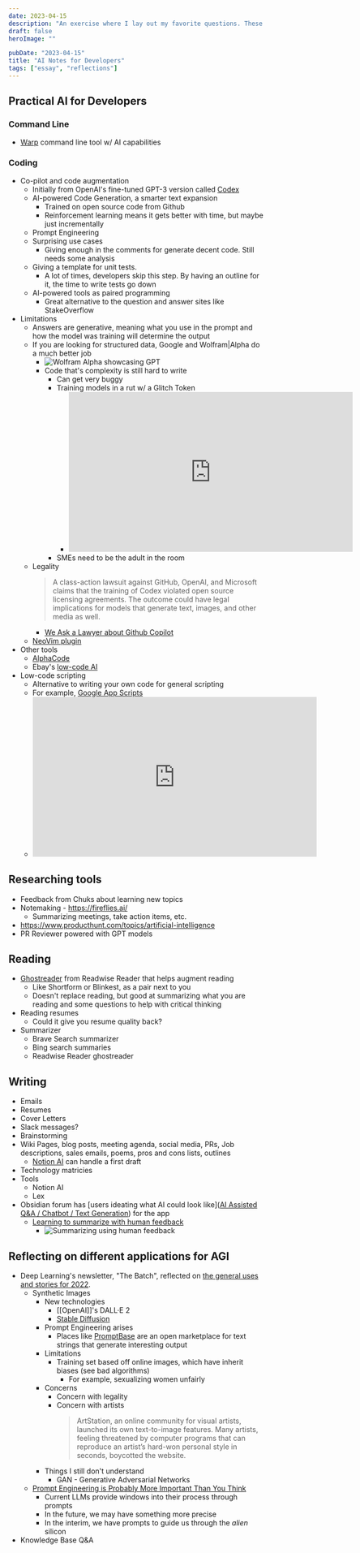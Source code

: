 ```yaml
---
date: 2023-04-15
description: "An exercise where I lay out my favorite questions. These questions are long-term problems without easy answers."
draft: false
heroImage: ""

pubDate: "2023-04-15"
title: "AI Notes for Developers"
tags: ["essay", "reflections"]
---
```


## Practical AI for Developers

### Command Line

- [Warp](https://www.warp.dev/) command line tool w/ AI capabilities

### Coding

- Co-pilot and code augmentation
  - Initially from OpenAI's fine-tuned GPT-3 version called [Codex](https://arxiv.org/abs/2107.03374)
  - AI-powered Code Generation, a smarter text expansion
    - Trained on open source code from Github
    - Reinforcement learning means it gets better with time, but maybe just incrementally
  - Prompt Engineering
  - Surprising use cases
    - Giving enough in the comments for generate decent code. Still needs some analysis
  - Giving a template for unit tests.
    - A lot of times, developers skip this step. By having an outline for it, the time to write tests go down
  - AI-powered tools as paired programming
    - Great alternative to the question and answer sites like StakeOverflow
- Limitations
  - Answers are generative, meaning what you use in the prompt and how the model was training will determine the output
  - If you are looking for structured data, Google and Wolfram|Alpha do a much better job
    - ![Wolfram Alpha showcasing GPT](https://content.wolfram.com/uploads/sites/43/2023/01/ChatGPT-hero-v4.png)
    - Code that's complexity is still hard to write
      - Can get very buggy
      - Training models in a rut w/ a Glitch Token
        - <iframe width="560" height="315" src="https://www.youtube.com/embed/WO2X3oZEJOA" title="YouTube video player" frameborder="0" allow="accelerometer; autoplay; clipboard-write; encrypted-media; gyroscope; picture-in-picture; web-share" allowfullscreen></iframe>
      - SMEs need to be the adult in the room
  - Legality
    > A class-action lawsuit against GitHub, OpenAI, and Microsoft claims that the training of Codex violated open source licensing agreements. The outcome could have legal implications for models that generate text, images, and other media as well.
    - [We Ask a Lawyer about Github Copilot](https://changelog.com/podcast/458)
  - [NeoVim plugin](https://github.com/github/copilot.vim)
- Other tools
  - [AlphaCode](https://www.deeplearning.ai/the-batch/competitive-coder/)
  - Ebay's [low-code AI](https://www.protocol.com/enterprise/ebay-ai-mekel-bobrov?utm_campaign=The%20Batch&utm_source=hs_email&utm_medium=email)
- Low-code scripting
  - Alternative to writing your own code for general scripting
  - For example, [Google App Scripts](https://www.google.com/script/start/)
  - <iframe width="560" height="315" src="https://www.youtube.com/embed/jPhJbKBuNnA" title="YouTube video player" frameborder="0" allow="accelerometer; autoplay; clipboard-write; encrypted-media; gyroscope; picture-in-picture; web-share" allowfullscreen></iframe>

## Researching tools

- Feedback from Chuks about learning new topics
- Notemaking - https://fireflies.ai/
  - Summarizing meetings, take action items, etc.
- https://www.producthunt.com/topics/artificial-intelligence
- PR Reviewer powered with GPT models

## Reading

- [Ghostreader](https://readwise.io/read) from Readwise Reader that helps augment reading
  - Like Shortform or Blinkest, as a pair next to you
  - Doesn't replace reading, but good at summarizing what you are reading and some questions to help with critical thinking
- Reading resumes
  - Could it give you resume quality back?
- Summarizer
  - Brave Search summarizer
  - Bing search summaries
  - Readwise Reader ghostreader

## Writing

- Emails
- Resumes
- Cover Letters
- Slack messages?
- Brainstorming
- Wiki Pages, blog posts, meeting agenda, social media, PRs, Job descriptions, sales emails, poems, pros and cons lists, outlines
  - [Notion AI](https://www.notion.so/product/ai) can handle a first draft
- Technology matricies
- Tools
  - Notion AI
  - Lex
- Obsidian forum has [users ideating what AI could look like]([AI Assisted Q&A / Chatbot / Text Generation](https://forum.obsidian.md/t/ai-assisted-q-a-chatbot-text-generation/56014)) for the app
  - [Learning to summarize with human feedback](https://openai.com/research/learning-to-summarize-with-human-feedback)
    - ![Summarizing using human feedback](https://openaicom.imgix.net/c8746ba3-7546-4492-8d1e-f7ec6dbae5e0/approach.svg?fm=auto&auto=compress,format&fit=min&w=3840&h=1982)

## Reflecting on different applications for AGI

- Deep Learning's newsletter, "The Batch", reflected on [the general uses and stories for 2022](https://www.deeplearning.ai/the-batch/issue-176/).
  - Synthetic Images
    - New technologies
      - [[OpenAI]]'s DALL·E 2
      - [Stable Diffusion](https://stability.ai/blog/stable-diffusion-public-release)
    - Prompt Engineering arises
      - Places like [PromptBase](https://www.deeplearning.ai/the-batch/prompting-dall-e-for-fun-and-profit/) are an open marketplace for text strings that generate interesting output
    - Limitations
      - Training set based off online images, which have inherit biases (see bad algorithms)
        - For example, sexualizing women unfairly
    - Concerns
      - Concern with legality
      - Concern with artists
        > ArtStation, an online community for visual artists, launched its own text-to-image features. Many artists, feeling threatened by computer programs that can reproduce an artist’s hard-won personal style in seconds, boycotted the website.
    - Things I still don't understand
      - GAN - Generative Adversarial Networks
  - [Prompt Engineering is Probably More Important Than You Think](https://thealgorithmicbridge.substack.com/p/prompt-engineering-is-probably-more?utm_source=substack&utm_medium=email)
    - Current LLMs provide windows into their process through prompts
    - In the future, we may have something more precise
    - In the interim, we have prompts to guide us through the _alien_ silicon
- Knowledge Base Q&A
